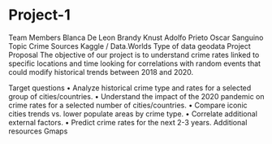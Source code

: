# Project-1
Team Members	Blanca De Leon
Brandy Knust 
Adolfo Prieto
Oscar Sanguino
Topic	Crime
Sources	Kaggle / Data.Worlds
Type of data	geodata
Project Proposal	The objective of our project is to understand crime rates linked to specific locations and time looking for correlations with random events that could modify historical trends between 2018 and 2020.

Target questions	•	Analyze historical crime type and rates for a selected group of cities/countries. 
•	Understand the impact of the 2020 pandemic on crime rates for a selected number of cities/countries. 
•	Compare iconic cities trends vs. lower populate areas by crime type.
•	Correlate additional external factors.
•	Predict crime rates for the next 2-3 years.
Additional resources	Gmaps
	
